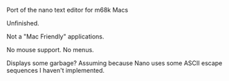 Port of the nano text editor for m68k Macs

Unfinished.

Not a "Mac Friendly" applications.

No mouse support.
No menus.

Displays some garbage?
Assuming because Nano uses some ASCII escape sequences I haven't implemented.

